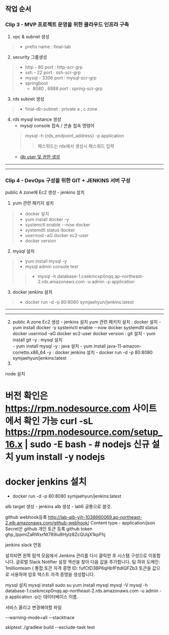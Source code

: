 ## 작업 순서

### Clip 3 - MVP 프로젝트 운영을 위한 클라우드 인프라 구축

 1. vpc & subnet 생성
>   - prefix name : final-lab
 2. security 그룹생성
>   - http - 80 port : http-scr-grp
>   - ssh - 22 port : ssh-scr-grp
>   - mysql  - 3306 port : mysql-scr-grp
>   - springboot 
>      - 8080 , 8888 port : spring-scr-grp
 3. rds subnet 생성
>   - final-db-subnet : private a , c zone
 4. rds mysql instance 생성
      - mysql console 접속
       / 콘솔 접속 명령어
       >   mysql -h {rds_endpoint_address} -p application 
       >> 패스워드는 rds에서 생성시 패스워드 입력
      - [db user 및 권한 생성](https://github.com/azjaehyun/fc-study/blob/main/chapter-6/final-lab/mysql/setup.sql)




--- 
---

### Clip 4 - DevOps 구성을 위한 GIT + JENKINS  서버 구성



public A zone에 Ec2 생성 - jenkins 설치
1. yum 관련 패키지 설치
>   - docker 설치 
>   - yum install docker -y
>   - systemctl enable --now docker
>  - systemdtl status docker
>  - usermod -aG docker ec2-user
>   - docker version
2. mysql 설치  
>   - yum install mysql -y
>   - mysql admin console test 
>> - mysql -h database-1.csekmcxp0nqq.ap-northeast-2.rds.amazonaws.com -u admin -p application      
3.  docker jenkins 설치
>   -  docker run -d -p 80:8080 symjaehyun/jenkins:latest
---
---






































































2. public A zone Ec2 생성 - jenkins 설치
    yum 관련 패키지 설치
     : docker 설치 
       - yum install docker -y
         systemctl enable --now docker
         systemdtl status docker
         usermod -aG docker ec2-user
         docker version
     : git 설치 
        - yum install git -y
     : mysql 설치  
        - yum install mysql -y
     : java 설치 
        - yum install java-11-amazon-corretto.x86_64 -y
     : docker jenkins 설치
        - docker run -d -p 80:8080 symjaehyun/jenkins:latest
  3.   



node 설치
# 버전 확인은 https://rpm.nodesource.com 사이트에서 확인 가능 curl -sL https://rpm.nodesource.com/setup_16.x | sudo -E bash - # nodejs 신규 설치 yum install -y nodejs 



# docker jenkins 설치
- docker run -d -p 80:8080 symjaehyun/jenkins:latest

alb target 생성  - jenkins
alb 생성 - lab6 공통으로 쓸것.




github webhook등록
http://lab-alb-yjh-1038660069.ap-northeast-2.elb.amazonaws.com/github-webhook/
Content type - application/json
Secret은 github 개인 토큰 등록
github token
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

jenkins slack 연동

설치되면 왼쪽 탐색 모음에서 Jenkins 관리를 다시 클릭한 후 시스템 구성으로 이동합니다. 글로벌 Slack Notifier 설정 섹션을 찾아 다음 값을 추가합니다.
팀 하위 도메인: 1millionteam  ( 
통합 토큰 자격 증명 ID: fufCtD3BP6qHbfFttdIQFZb3 토큰을 값으로 사용하여 암호 텍스트 자격 증명을 생성합니다.





mysql 설치
mysql install
sudo su
yum install mysql
mysql -V
mysql -h database-1.csekmcxp0nqq.ap-northeast-2.rds.amazonaws.com -u admin -p application 
-p는 데이터베이스 이름.

서비스 올리고 변경해야할 파일



--warning-mode=all --stacktrace

skiptest
./gradlew build --exclude-task test


